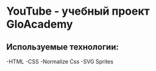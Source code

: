 # YouTube - учебный проект GloAcademy

## Используемые технологии: 
-HTML 
-CSS
-Normalize Css
-SVG Sprites
